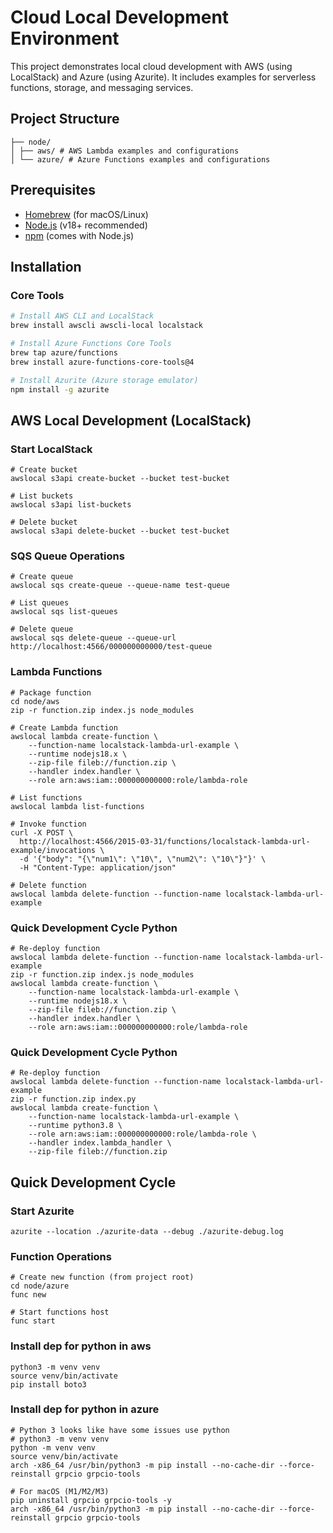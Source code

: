 # Cloud Local Development Environment

This project demonstrates local cloud development with AWS (using LocalStack) and Azure (using Azurite). It includes examples for serverless functions, storage, and messaging services.

## Project Structure
```
├── node/
│ ├── aws/ # AWS Lambda examples and configurations
│ └── azure/ # Azure Functions examples and configurations
```

## Prerequisites

- [Homebrew](https://brew.sh/) (for macOS/Linux)
- [Node.js](https://nodejs.org/) (v18+ recommended)
- [npm](https://www.npmjs.com/) (comes with Node.js)

## Installation

### Core Tools
```bash
# Install AWS CLI and LocalStack
brew install awscli awscli-local localstack

# Install Azure Functions Core Tools
brew tap azure/functions
brew install azure-functions-core-tools@4

# Install Azurite (Azure storage emulator)
npm install -g azurite
```

## AWS Local Development (LocalStack)

### Start LocalStack
```
# Create bucket
awslocal s3api create-bucket --bucket test-bucket

# List buckets
awslocal s3api list-buckets

# Delete bucket
awslocal s3api delete-bucket --bucket test-bucket
```

### SQS Queue Operations
```
# Create queue
awslocal sqs create-queue --queue-name test-queue

# List queues
awslocal sqs list-queues

# Delete queue
awslocal sqs delete-queue --queue-url http://localhost:4566/000000000000/test-queue
```

### Lambda Functions
```
# Package function
cd node/aws
zip -r function.zip index.js node_modules

# Create Lambda function
awslocal lambda create-function \
    --function-name localstack-lambda-url-example \
    --runtime nodejs18.x \
    --zip-file fileb://function.zip \
    --handler index.handler \
    --role arn:aws:iam::000000000000:role/lambda-role

# List functions
awslocal lambda list-functions

# Invoke function
curl -X POST \
  http://localhost:4566/2015-03-31/functions/localstack-lambda-url-example/invocations \
  -d '{"body": "{\"num1\": \"10\", \"num2\": \"10\"}"}' \
  -H "Content-Type: application/json"

# Delete function
awslocal lambda delete-function --function-name localstack-lambda-url-example
```

### Quick Development Cycle Python
```
# Re-deploy function
awslocal lambda delete-function --function-name localstack-lambda-url-example
zip -r function.zip index.js node_modules
awslocal lambda create-function \
    --function-name localstack-lambda-url-example \
    --runtime nodejs18.x \
    --zip-file fileb://function.zip \
    --handler index.handler \
    --role arn:aws:iam::000000000000:role/lambda-role
```

### Quick Development Cycle Python
```
# Re-deploy function
awslocal lambda delete-function --function-name localstack-lambda-url-example
zip -r function.zip index.py
awslocal lambda create-function \
    --function-name localstack-lambda-url-example \
    --runtime python3.8 \
    --role arn:aws:iam::000000000000:role/lambda-role \
    --handler index.lambda_handler \
    --zip-file fileb://function.zip
```


## Quick Development Cycle

### Start Azurite
```
azurite --location ./azurite-data --debug ./azurite-debug.log
```

### Function Operations
```
# Create new function (from project root)
cd node/azure
func new

# Start functions host
func start
```


### Install dep for python in aws 
```
python3 -m venv venv
source venv/bin/activate 
pip install boto3

```


### Install dep for python in azure
```
# Python 3 looks like have some issues use python
# python3 -m venv venv
python -m venv venv
source venv/bin/activate 
arch -x86_64 /usr/bin/python3 -m pip install --no-cache-dir --force-reinstall grpcio grpcio-tools

# For macOS (M1/M2/M3) 
pip uninstall grpcio grpcio-tools -y
arch -x86_64 /usr/bin/python3 -m pip install --no-cache-dir --force-reinstall grpcio grpcio-tools



```
